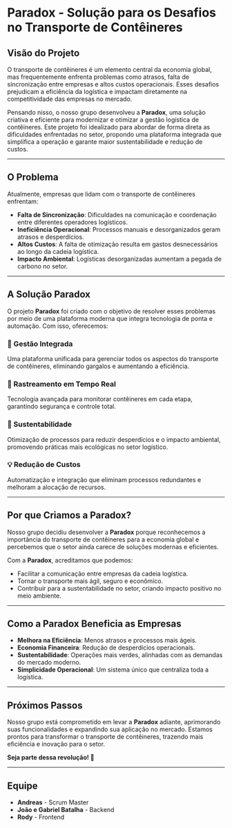 # Paradox - Solução para os Desafios no Transporte de Contêineres  

## Visão do Projeto  
O transporte de contêineres é um elemento central da economia global, mas frequentemente enfrenta problemas como atrasos, falta de sincronização entre empresas e altos custos operacionais. Esses desafios prejudicam a eficiência da logística e impactam diretamente na competitividade das empresas no mercado.  

Pensando nisso, o nosso grupo desenvolveu a **Paradox**, uma solução criativa e eficiente para modernizar e otimizar a gestão logística de contêineres. Este projeto foi idealizado para abordar de forma direta as dificuldades enfrentadas no setor, propondo uma plataforma integrada que simplifica a operação e garante maior sustentabilidade e redução de custos.  

---

## O Problema  
Atualmente, empresas que lidam com o transporte de contêineres enfrentam:  
- **Falta de Sincronização**: Dificuldades na comunicação e coordenação entre diferentes operadores logísticos.  
- **Ineficiência Operacional**: Processos manuais e desorganizados geram atrasos e desperdícios.  
- **Altos Custos**: A falta de otimização resulta em gastos desnecessários ao longo da cadeia logística.  
- **Impacto Ambiental**: Logísticas desorganizadas aumentam a pegada de carbono no setor.  

---

## A Solução Paradox  
O projeto **Paradox** foi criado com o objetivo de resolver esses problemas por meio de uma plataforma moderna que integra tecnologia de ponta e automação. Com isso, oferecemos:  

### 🌟 Gestão Integrada  
Uma plataforma unificada para gerenciar todos os aspectos do transporte de contêineres, eliminando gargalos e aumentando a eficiência.  

### 🚚 Rastreamento em Tempo Real  
Tecnologia avançada para monitorar contêineres em cada etapa, garantindo segurança e controle total.  

### 🌱 Sustentabilidade  
Otimização de processos para reduzir desperdícios e o impacto ambiental, promovendo práticas mais ecológicas no setor logístico.  

### 💡 Redução de Custos  
Automatização e integração que eliminam processos redundantes e melhoram a alocação de recursos.  

---

## Por que Criamos a Paradox?  
Nosso grupo decidiu desenvolver a **Paradox** porque reconhecemos a importância do transporte de contêineres para a economia global e percebemos que o setor ainda carece de soluções modernas e eficientes.  

Com a **Paradox**, acreditamos que podemos:  
- Facilitar a comunicação entre empresas da cadeia logística.  
- Tornar o transporte mais ágil, seguro e econômico.  
- Contribuir para a sustentabilidade no setor, criando impacto positivo no meio ambiente.  

---

## Como a Paradox Beneficia as Empresas  
- **Melhora na Eficiência**: Menos atrasos e processos mais ágeis.  
- **Economia Financeira**: Redução de desperdícios operacionais.  
- **Sustentabilidade**: Operações mais verdes, alinhadas com as demandas do mercado moderno.  
- **Simplicidade Operacional**: Um sistema único que centraliza toda a logística.  

---

## Próximos Passos  
Nosso grupo está comprometido em levar a **Paradox** adiante, aprimorando suas funcionalidades e expandindo sua aplicação no mercado. Estamos prontos para transformar o transporte de contêineres, trazendo mais eficiência e inovação para o setor.  

**Seja parte dessa revolução! 🚢**  

---

## Equipe  
- **Andreas** - Scrum Master  
- **João e Gabriel Batalha** - Backend  
- **Rody** - Frontend  
